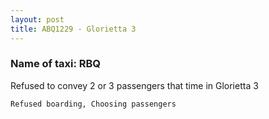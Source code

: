 ```yaml
---
layout: post
title: ABQ1229 - Glorietta 3
---
```


### Name of taxi: RBQ

Refused to convey 2 or 3 passengers that time in Glorietta 3

```Refused boarding, Choosing passengers```
